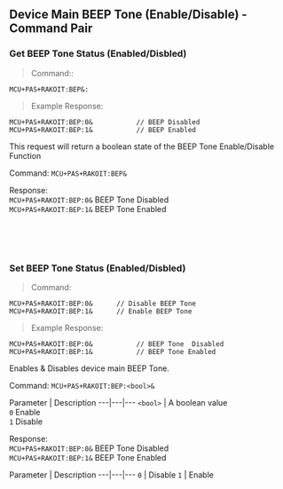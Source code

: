## Device Main BEEP Tone (Enable/Disable) - Command Pair
### Get BEEP Tone Status (Enabled/Disbled)
> Command::

```plaintext
MCU+PAS+RAKOIT:BEP&:
```

> Example Response:

```plaintext
MCU+PAS+RAKOIT:BEP:0&           // BEEP Disabled 
MCU+PAS+RAKOIT:BEP:1&           // BEEP Enabled
```
This request will return a boolean state of the BEEP Tone Enable/Disable Function 

Command: `MCU+PAS+RAKOIT:BEP&`

Response: <br>`MCU+PAS+RAKOIT:BEP:0&` BEEP Tone Disabled<br>`MCU+PAS+RAKOIT:BEP:1&` BEEP Tone Enabled

<br><br><br>

### Set BEEP Tone Status (Enabled/Disbled)
> Command:

```plaintext
MCU+PAS+RAKOIT:BEP:0&      // Disable BEEP Tone
MCU+PAS+RAKOIT:BEP:1&      // Enable BEEP Tone

```

> Example Response:

```plaintext
MCU+PAS+RAKOIT:BEP:0&           // BEEP Tone  Disabled 
MCU+PAS+RAKOIT:BEP:1&           // BEEP Tone Enabled
```

Enables & Disables device main BEEP Tone. 

Command: `MCU+PAS+RAKOIT:BEP:<bool>&`

Parameter | Description
---|---|---
`<bool>` | A boolean value <br>`0` Enable <br>`1` Disable<br>

Response: <br>
`MCU+PAS+RAKOIT:BEP:0&` BEEP Tone Disabled<br>
`MCU+PAS+RAKOIT:BEP:1&` BEEP Tone Enabled

Parameter | Description
---|---|---
`0` | Disable
`1` | Enable
